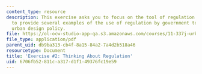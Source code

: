 ```yaml
---
content_type: resource
description: This exercise asks you to focus on the tool of regulation. You are asked
  to provide several examples of the use of regulation by government to achieve an
  urban design policy.
file: https://ol-ocw-studio-app-qa.s3.amazonaws.com/courses/11-337j-urban-design-policy-and-action-spring-2007/6706fb52811ca317d1f149376fc19e59_exercise2.pdf
file_type: application/pdf
parent_uid: db9ba313-cb4f-8a15-84a2-7a4d2b518a46
resourcetype: Document
title: 'Exercise #2: Thinking About Regulation'
uid: 6706fb52-811c-a317-d1f1-49376fc19e59
---
```

